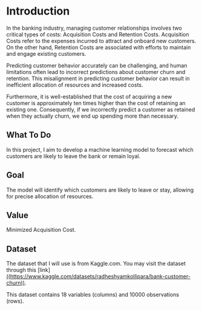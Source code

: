 # Introduction

In the banking industry, managing customer relationships involves two critical types of costs: Acquisition Costs and Retention Costs. Acquisition Costs refer to the expenses incurred to attract and onboard new customers. On the other hand, Retention Costs are associated with efforts to maintain and engage existing customers.

Predicting customer behavior accurately can be challenging, and human limitations often lead to incorrect predictions about customer churn and retention. This misalignment in predicting customer behavior can result in inefficient allocation of resources and increased costs.

Furthermore, it is well-established that the cost of acquiring a new customer is approximately ten times higher than the cost of retaining an existing one. Consequently, if we incorrectly predict a customer as retained when they actually churn, we end up spending more than necessary.

## What To Do

In this project, I aim to develop a machine learning model to forecast which customers are likely to leave the bank or remain loyal.

## Goal

The model will identify which customers are likely to leave or stay, allowing for precise allocation of resources.

## Value

Minimized Acquisition Cost.

## Dataset

The dataset that I will use is from Kaggle.com. You may visit the dataset through this [link][((https://www.kaggle.com/datasets/radheshyamkollipara/bank-customer-churn))](https://www.kaggle.com/datasets/radheshyamkollipara/bank-customer-churn).

This dataset contains 18 variables (columns) and 10000 observations (rows).
